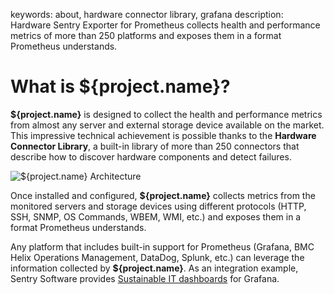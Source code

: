 keywords: about, hardware connector library, grafana
description: Hardware Sentry Exporter for Prometheus collects health and performance metrics of more than 250 platforms and exposes them in a format Prometheus understands.

# What is **${project.name}**?

**${project.name}** is designed to collect the health and performance metrics from almost any server and external storage device available on the market. This impressive technical achievement is possible thanks to the **Hardware Connector Library**, a built-in library of more than 250 connectors that describe how to discover hardware components and detect failures.

![**${project.name}** Architecture](./images/mat_prom_architecture_diagram.png)

Once installed and configured, **${project.name}** collects metrics from the monitored servers and storage devices using different protocols (HTTP, SSH, SNMP, OS Commands, WBEM, WMI, etc.) and exposes them in a format Prometheus understands.

Any platform that includes built-in support for Prometheus (Grafana, BMC Helix Operations Management, DataDog, Splunk, etc.) can leverage the information collected by **${project.name}**. As an integration example, Sentry Software provides <a href="https:www.sentrysoftware.com/downloads/products-for-prometheus.html" target="_blank">Sustainable IT dashboards</a> for Grafana.